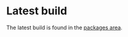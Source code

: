 Latest build
============

The latest build is found in the [packages area](https://github.com/jgraph/plantuml/packages).
